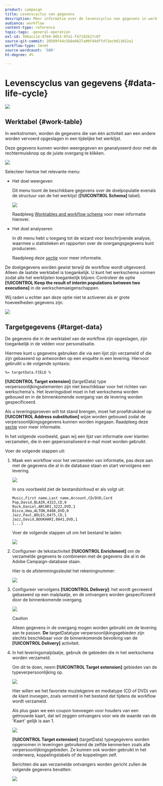 ```yaml
---
product: campaign
title: Levenscyclus van gegevens
description: Meer informatie over de levenscyclus van gegevens in workflows
audience: workflow
content-type: reference
topic-tags: -general-operation
exl-id: 366acc1e-d769-4053-9fa1-f47182627c07
source-git-commit: 20509f44c5b8e0827a09f44dffdf2ec9d11652a1
workflow-type: tm+mt
source-wordcount: '509'
ht-degree: 4%

---
```


# Levenscyclus van gegevens {#data-life-cycle}

![](../../assets/common.svg)

## Werktabel {#work-table}

In werkstromen, worden de gegevens die van één activiteit aan een andere worden vervoerd opgeslagen in een tijdelijke het werklijst.

Deze gegevens kunnen worden weergegeven en geanalyseerd door met de rechtermuisknop op de juiste overgang te klikken.

![](assets/wf-right-click-analyze.png)

Selecteer hiertoe het relevante menu:

* Het doel weergeven

   Dit menu toont de beschikbare gegevens over de doelpopulatie evenals de structuur van de het werklijst (**[!UICONTROL Schema]** tabel).

   ![](assets/wf-right-click-display.png)

   Raadpleeg [Worktables and workflow schema](monitoring-workflow-execution.md#worktables-and-workflow-schema) voor meer informatie hierover.

* Het doel analyseren

   In dit menu hebt u toegang tot de wizard voor beschrijvende analyse, waarmee u statistieken en rapporten over de overgangsgegevens kunt produceren.

   Raadpleeg deze [sectie](../../reporting/using/using-the-descriptive-analysis-wizard.md) voor meer informatie.

De doelgegevens worden gewist terwijl de workflow wordt uitgevoerd. Alleen de laatste werktabel is toegankelijk. U kunt het werkschema vormen zodat alle het werklijsten toegankelijk blijven: Controleer de optie **[!UICONTROL Keep the result of interim populations between two executions]** in de werkschemaeigenschappen.

Wij raden u echter aan deze optie niet te activeren als er grote hoeveelheden gegevens zijn.

![](assets/wf-purge-data-option.png)

## Targetgegevens {#target-data}

De gegevens die in de werktabel van de workflow zijn opgeslagen, zijn toegankelijk in de velden voor personalisatie.

Hiermee kunt u gegevens gebruiken die via een lijst zijn verzameld of die zijn gebaseerd op antwoorden op een enquête in een levering. Hiervoor gebruikt u de volgende syntaxis:

```
%= targetData.FIELD %
```

**[!UICONTROL Target extension]** (targetData) type verpersoonlijkingselementen zijn niet beschikbaar voor het richten van werkschema&#39;s. Het leveringsdoel moet in het werkschema worden gebouwd en in de binnenkomende overgang van de levering worden gespecificeerd.

Als u leveringsproeven wilt tot stand brengen, moet het proefdrukdoel op **[!UICONTROL Address substitution]** wijze worden gebouwd zodat de verpersoonlijkingsgegevens kunnen worden ingegaan. Raadpleeg deze [sectie](../../delivery/using/steps-defining-the-target-population.md#using-address-substitution-in-proof) voor meer informatie.

In het volgende voorbeeld, gaan wij een lijst van informatie over klanten verzamelen, die in een gepersonaliseerd e-mail moet worden gebruikt.

Voer de volgende stappen uit:

1. Maak een workflow voor het verzamelen van informatie, pas deze aan met de gegevens die al in de database staan en start vervolgens een levering.

   ![](assets/wf-targetdata-sample-1.png)

   In ons voorbeeld ziet de bestandsinhoud er als volgt uit:

   ```
   Music,First name,Last name,Account,CD/DVD,Card
   Pop,David,BLAIR,4323,CD,0
   Rock,Daniel,ARCARI,3222,DVD,1
   Disco,Uma,ALTON,0488,DVD,0
   Jazz,Paul,BOLES,6475,CD,1
   Jazz,David,BOUKHARI,0841,DVD,1
   [...]
   ```

   Voer de volgende stappen uit om het bestand te laden:

   ![](assets/wf-targetdata-sample-2.png)

1. Configureer de tekstactiviteit **[!UICONTROL Enrichment]** om de verzamelde gegevens te combineren met de gegevens die al in de Adobe Campaign-database staan.

   Hier is de afstemmingssleutel het rekeningnummer:

   ![](assets/wf-targetdata-sample-3.png)

1. Configureer vervolgens **[!UICONTROL Delivery]**: het wordt gecreeerd gebaseerd op een malplaatje, en de ontvangers worden gespecificeerd door de binnenkomende overgang.

   ![](assets/wf-targetdata-sample-4.png)

   >[!CAUTION]
   >
   >Alleen gegevens in de overgang mogen worden gebruikt om de levering aan te passen. **De** targetDatatype verpersoonlijkingsgebieden zijn slechts beschikbaar voor de binnenkomende bevolking van de  **[!UICONTROL Delivery]** activiteit.

1. In het leveringsmalplaatje, gebruik de gebieden die in het werkschema worden verzameld.

   Om dit te doen, neem **[!UICONTROL Target extension]** gebieden van de typeverpersoonlijking op.

   ![](assets/wf-targetdata-sample-5.png)

   Hier willen we het favoriete muziekgenre en mediatype (CD of DVD) van de klant invoegen, zoals vermeld in het bestand dat tijdens de workflow wordt verzameld.

   Als plus gaan we een coupon toevoegen voor houders van een getrouwde kaart, dat wil zeggen ontvangers voor wie de waarde van de &#39;Kaart&#39; gelijk is aan 1.

   ![](assets/wf-targetdata-sample-6.png)

   **[!UICONTROL Target extension]** (targetData) typegegevens worden opgenomen in leveringen gebruikend de zelfde kenmerken zoals alle verpersoonlijkingsgebieden. Ze kunnen ook worden gebruikt in het onderwerp, koppelingslabels of de koppelingen zelf.

   Berichten die aan verzamelde ontvangers worden gericht zullen de volgende gegevens bevatten:

   ![](assets/wf-targetdata-sample-7.png)
